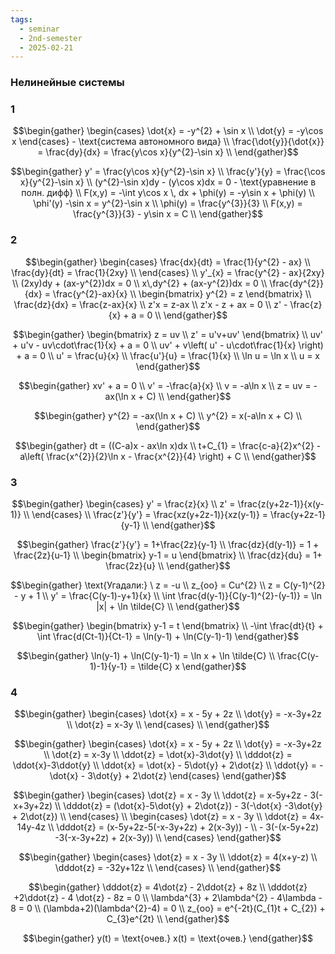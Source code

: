 ```yaml
---
tags:
  - seminar
  - 2nd-semester
  - 2025-02-21
---
```


### Нелинейные системы

### 1

$$\begin{gather}
\begin{cases}
\dot{x} = -y^{2} + \sin x \\
\dot{y} = -y\cos x
\end{cases}  - \text{система автономного вида} \\
\frac{\dot{y}}{\dot{x}} = \frac{dy}{dx} = \frac{y\cos x}{y^{2}-\sin x} \\
\end{gather}$$

$$\begin{gather}
y' = \frac{y\cos x}{y^{2}-\sin x} \\
\frac{y'}{y} = \frac{\cos x}{y^{2}-\sin x} \\
(y^{2}-\sin x)dy - (y\cos x)dx = 0 - \text{уравнение в полн. дифф} \\
F(x,y) = -\int y\cos x \, dx + \phi(y) = -y\sin x + \phi(y) \\
\phi'(y) -\sin x = y^{2}-\sin x \\
\phi(y) = \frac{y^{3}}{3} \\
F(x,y) = \frac{y^{3}}{3} - y\sin x = C \\
\end{gather}$$

### 2

$$\begin{gather}
\begin{cases}
\frac{dx}{dt} = \frac{1}{y^{2} - ax} \\
\frac{dy}{dt} = \frac{1}{2xy} \\
\end{cases} \\
y'_{x} = \frac{y^{2} - ax}{2xy} \\
(2xy)dy + (ax-y^{2})dx = 0 \\
x\,dy^{2} + (ax-y^{2})dx = 0 \\
\frac{dy^{2}}{dx} = \frac{y^{2}-ax}{x} \\
\begin{bmatrix}
y^{2} = z
\end{bmatrix} \\
\frac{dz}{dx} = \frac{z-ax}{x} \\
z'x = z-ax \\
z'x - z + ax = 0 \\
z' - \frac{z}{x} + a = 0 \\
\end{gather}$$

$$\begin{gather}
\begin{bmatrix}
z = uv \\
z' = u'v+uv'
\end{bmatrix} \\
uv' + u'v - uv\cdot\frac{1}{x} + a = 0 \\
uv' + v\left( u' - u\cdot\frac{1}{x} \right) + a = 0 \\
u' = \frac{u}{x} \\
\frac{u'}{u} = \frac{1}{x} \\
\ln u = \ln x \\
u = x
\end{gather}$$

$$\begin{gather}
xv' + a = 0 \\
v' = -\frac{a}{x} \\
v = -a\ln x \\
z = uv = -ax(\ln x + C) \\
\end{gather}$$

$$\begin{gather}
y^{2} = -ax(\ln x + C) \\
y^{2} = x(-a\ln x + C) \\
\end{gather}$$

$$\begin{gather}
dt = ((C-a)x - ax\ln x)dx \\
t+C_{1} = \frac{c-a}{2}x^{2} - a\left( \frac{x^{2}}{2}\ln x - \frac{x^{2}}{4} \right) + C \\
\end{gather}$$

### 3

$$\begin{gather}
\begin{cases}
y' = \frac{z}{x} \\
z' = \frac{z(y+2z-1)}{x(y-1)} \\
\end{cases} \\
\frac{z'}{y'} = \frac{xz(y+2z-1)}{xz(y-1)} = \frac{y+2z-1}{y-1} \\
\end{gather}$$

$$\begin{gather}
\frac{z'}{y'} = 1+\frac{2z}{y-1} \\
\frac{dz}{d(y-1)} = 1 + \frac{2z}{u-1} \\
\begin{bmatrix}
y-1 = u
\end{bmatrix} \\
\frac{dz}{du} = 1+ \frac{2z}{u} \\
\end{gather}$$

$$\begin{gather}
\text{Угадали:} \ z = -u \\
z_{оо} = Cu^{2} \\
z = C(y-1)^{2} - y + 1 \\
y' = \frac{C(y-1)-y+1}{x} \\
\int \frac{d(y-1)}{C(y-1)^{2}-(y-1)} = \ln |x| + \ln \tilde{C} \\
\end{gather}$$

$$\begin{gather}
\begin{bmatrix}
y-1 = t
\end{bmatrix} \\
-\int \frac{dt}{t}  + \int \frac{d(Ct-1)}{Ct-1} = \ln(y-1) + \ln(C(y-1)-1)
\end{gather}$$

$$\begin{gather}
\ln(y-1) + \ln(C(y-1)-1) = \ln x + \ln \tilde{C} \\
\frac{C(y-1)-1}{y-1} = \tilde{C} x
\end{gather}$$

### 4

$$\begin{gather}
\begin{cases}
\dot{x} = x - 5y + 2z \\
\dot{y} = -x-3y+2z \\
\dot{z} = x-3y \\
\end{cases} \\
\end{gather}$$

$$\begin{gather}
\begin{cases}
\dot{x} = x - 5y + 2z \\
\dot{y} = -x-3y+2z \\
\dot{z} = x-3y \\
\ddot{z} = \dot{x}-3\dot{y} \\
\dddot{z} = \ddot{x}-3\ddot{y} \\
\ddot{x} = \dot{x} - 5\dot{y} + 2\dot{z} \\
\ddot{y} = -\dot{x} - 3\dot{y} + 2\dot{z}
\end{cases}
\end{gather}$$

$$\begin{gather}
\begin{cases}
\dot{z} = x - 3y \\
\ddot{z} = x-5y+2z - 3(-x+3y+2z) \\
\dddot{z} = (\dot{x}-5\dot{y} + 2\dot{z}) - 3(-\dot{x} -3\dot{y} + 2\dot{z}) \\
\end{cases} \\
\begin{cases}
\dot{z} = x - 3y \\
\ddot{z} = 4x-14y-4z \\
\dddot{z} = (x-5y+2z-5(-x-3y+2z) + 2(x-3y)) - \\ - 3(-(x-5y+2z) -3(-x-3y+2z) + 2(x-3y)) \\
\end{cases}
\end{gather}$$

$$\begin{gather}
\begin{cases}
\dot{z} = x - 3y \\
\ddot{z} = 4(x+y-z) \\
\dddot{z} = -32y+12z \\
\end{cases} \\
\end{gather}$$

$$\begin{gather}
\dddot{z} = 4\dot{z} - 2\ddot{z} + 8z \\
\dddot{z} +2\ddot{z} - 4 \dot{z} - 8z = 0 \\
\lambda^{3} + 2\lambda^{2} - 4\lambda - 8 = 0 \\
(\lambda+2)(\lambda^{2}-4) = 0 \\
z_{оо} = e^{-2t}(C_{1}t + C_{2}) + C_{3}e^{2t} \\
\end{gather}$$

$$\begin{gather}
y(t) = \text{очев.}
x(t) = \text{очев.}
\end{gather}$$
